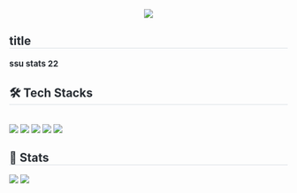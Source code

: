 <div align= "center">
    <img src="https://capsule-render.vercel.app/api?type=waving&color=0:6a9eff,100:2960c7&height=180&text=Hello%20World!&animation=fadeIn&fontColor=000000&fontSize=50" />
    </div>
    <div style="text-align: left;"> 
    <h2 style="border-bottom: 1px solid #d8dee4; color: #282d33;"> title </h2>  
    <div style="font-weight: 700; font-size: 15px; text-align: left; color: #282d33;"> ssu stats 22 </div> 
    </div>
    <div style="text-align: left;">
    <h2 style="border-bottom: 1px solid #d8dee4; color: #282d33;"> 🛠️ Tech Stacks </h2> <br> 
    <div style="margin: ; text-align: left;" "text-align: left;"> <img src="https://img.shields.io/badge/Python-3776AB?style=for-the-badge&logo=Python&logoColor=white">
          <img src="https://img.shields.io/badge/Figma-F24E1E?style=for-the-badge&logo=Figma&logoColor=white">
          <img src="https://img.shields.io/badge/Notion-000000?style=for-the-badge&logo=Notion&logoColor=white">
          <img src="https://img.shields.io/badge/Trello-0052CC?style=for-the-badge&logo=Trello&logoColor=white">
          <img src="https://img.shields.io/badge/PyTorch-EE4C2C?style=for-the-badge&logo=PyTorch&logoColor=white">
          <br/></div>
    </div>
    <div style="text-align: left;"> 
    <h2 style="border-bottom: 1px solid #d8dee4; color: #282d33;"> 🏅 Stats </h2> <div style="text-align: left;"> <img src="https://github-readme-stats.vercel.app/api?username=ingstats&bg_color=180,d6e4ff,00000000&title_color=000000&text_color=000000"
         /> <img src="https://github-readme-stats.vercel.app/api/top-langs/?username=ingstats&layout=compact&bg_color=180,d6e4ff,00000000&title_color=000000&text_color=000000"
           /> </div> 
    </div>
    
